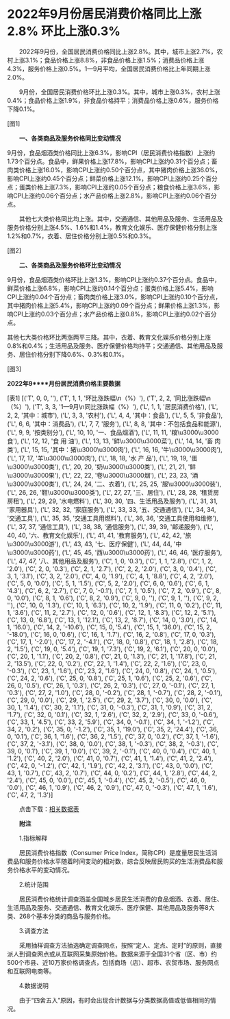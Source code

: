 # 2022年9月份居民消费价格同比上涨2.8% 环比上涨0.3%

　　2022年9月份，全国居民消费价格同比上涨2.8%。其中，城市上涨2.7%，农村上涨3.1%；食品价格上涨8.8%，非食品价格上涨1.5%；消费品价格上涨4.3%，服务价格上涨0.5%。1­­—9月平均，全国居民消费价格比上年同期上涨2.0%。

　　9月份，全国居民消费价格环比上涨0.3%。其中，城市上涨0.3%，农村上涨0.4%；食品价格上涨1.9%，非食品价格持平；消费品价格上涨0.6%，服务价格下降0.1%。

[图1]

　　**一、各类商品及服务价格同比变动情况**

9月份，食品烟酒类价格同比上涨6.3%，影响CPI（居民消费价格指数）上涨约1.73个百分点。食品中，鲜果价格上涨17.8%，影响CPI上涨约0.31个百分点；畜肉类价格上涨16.0%，影响CPI上涨约0.50个百分点，其中猪肉价格上涨36.0%，影响CPI上涨约0.45个百分点；鲜菜价格上涨12.1%，影响CPI上涨约0.25个百分点；蛋类价格上涨7.3%，影响CPI上涨约0.05个百分点；粮食价格上涨3.6%，影响CPI上涨约0.06个百分点；水产品价格上涨2.8%，影响CPI上涨约0.06个百分点。

　　其他七大类价格同比均上涨。其中，交通通信、其他用品及服务、生活用品及服务价格分别上涨4.5%、1.6%和1.4%，教育文化娱乐、医疗保健价格分别上涨1.2%和0.7%，衣着、居住价格分别上涨0.5%和0.3%。

[图2]

　　**二、各类商品及服务价格环比变动情况**

9月份，食品烟酒类价格环比上涨1.3%，影响CPI上涨约0.37个百分点。食品中，鲜菜价格上涨6.8%，影响CPI上涨约0.14个百分点；蛋类价格上涨5.4%，影响CPI上涨约0.04个百分点；畜肉类价格上涨3.0%，影响CPI上涨约0.10个百分点，其中猪肉价格上涨5.4%，影响CPI上涨约0.09个百分点；鲜果价格上涨1.3%，影响CPI上涨约0.03个百分点；水产品价格上涨0.8%，影响CPI上涨约0.02个百分点。

其他七大类价格环比两涨两平三降。其中，衣着、教育文化娱乐价格分别上涨0.8%和0.4%；生活用品及服务、医疗保健价格均持平；交通通信、其他用品及服务、居住价格分别下降0.6%、0.3%和0.1%。

[图3]

**2022****年****9****月份居民消费价格主要数据**

[表1]
[('T', 0, 0, ''), ('T', 1, 1, '环比涨跌幅\n（%）'), ('T', 2, 2, '同比涨跌幅\n（%）'), ('T', 3, 3, '1—9月\n同比涨跌幅（%）'), ('L', 1, 1, '居民消费价格'), ('L', 2, 2, '其中：城市'), ('L', 3, 3, '农村'), ('L', 4, 4, '其中：食品'), ('L', 5, 5, '非食品'), ('L', 6, 6, '其中：消费品'), ('L', 7, 7, '服务'), ('L', 8, 8, '其中：不包括食品和能源'), ('L', 9, 9, '按类别分'), ('L', 10, 10, '一、食品烟酒'), ('L', 11, 11, '粮\u3000\u3000食'), ('L', 12, 12, '食 用 油'), ('L', 13, 13, '鲜\u3000\u3000菜'), ('L', 14, 14, '畜 肉 类'), ('L', 15, 15, '其中：猪\u3000\u3000肉'), ('L', 16, 16, '牛\u3000\u3000肉'), ('L', 17, 17, '羊\u3000\u3000肉'), ('L', 18, 18, '水 产 品'), ('L', 19, 19, '蛋\u3000\u3000类'), ('L', 20, 20, '奶\u3000\u3000类'), ('L', 21, 21, '鲜\u3000\u3000果'), ('L', 22, 22, '卷\u3000\u3000烟'), ('L', 23, 23, '酒\u3000\u3000类'), ('L', 24, 24, '二、衣着'), ('L', 25, 25, '服\u3000\u3000装'), ('L', 26, 26, '鞋\u3000\u3000类'), ('L', 27, 27, '三、居住'), ('L', 28, 28, '租赁房房租'), ('L', 29, 29, '水电燃料'), ('L', 30, 30, '四、生活用品及服务'), ('L', 31, 31, '家用器具'), ('L', 32, 32, '家庭服务'), ('L', 33, 33, '五、交通通信'), ('L', 34, 34, '交通工具'), ('L', 35, 35, '交通工具用燃料'), ('L', 36, 36, '交通工具使用和维修'), ('L', 37, 37, '通信工具'), ('L', 38, 38, '通信服务'), ('L', 39, 39, '邮递服务'), ('L', 40, 40, '六、教育文化娱乐'), ('L', 41, 41, '教育服务'), ('L', 42, 42, '旅\u3000\u3000游'), ('L', 43, 43, '七、医疗保健'), ('L', 44, 44, '中\u3000\u3000药'), ('L', 45, 45, '西\u3000\u3000药'), ('L', 46, 46, '医疗服务'), ('L', 47, 47, '八、其他用品及服务'), ('C', 1, 0, '0.3'), ('C', 1, 1, '2.8'), ('C', 1, 2, '2.0'), ('C', 2, 0, '0.3'), ('C', 2, 1, '2.7'), ('C', 2, 2, '2.0'), ('C', 3, 0, '0.4'), ('C', 3, 1, '3.1'), ('C', 3, 2, '2.0'), ('C', 4, 0, '1.9'), ('C', 4, 1, '8.8'), ('C', 4, 2, '2.0'), ('C', 5, 0, '0.0'), ('C', 5, 1, '1.5'), ('C', 5, 2, '2.0'), ('C', 6, 0, '0.6'), ('C', 6, 1, '4.3'), ('C', 6, 2, '2.7'), ('C', 7, 0, '-0.1'), ('C', 7, 1, '0.5'), ('C', 7, 2, '0.9'), ('C', 8, 0, '0.0'), ('C', 8, 1, '0.6'), ('C', 8, 2, '0.9'), ('C', 9, 0, ''), ('C', 9, 1, ''), ('C', 9, 2, ''), ('C', 10, 0, '1.3'), ('C', 10, 1, '6.3'), ('C', 10, 2, '1.9'), ('C', 11, 0, '0.2'), ('C', 11, 1, '3.6'), ('C', 11, 2, '2.7'), ('C', 12, 0, '0.6'), ('C', 12, 1, '8.3'), ('C', 12, 2, '5.1'), ('C', 13, 0, '6.8'), ('C', 13, 1, '12.1'), ('C', 13, 2, '8.7'), ('C', 14, 0, '3.0'), ('C', 14, 1, '16.0'), ('C', 14, 2, '-10.6'), ('C', 15, 0, '5.4'), ('C', 15, 1, '36.0'), ('C', 15, 2, '-18.0'), ('C', 16, 0, '0.6'), ('C', 16, 1, '1.7'), ('C', 16, 2, '0.8'), ('C', 17, 0, '0.3'), ('C', 17, 1, '-2.0'), ('C', 17, 2, '-4.1'), ('C', 18, 0, '0.8'), ('C', 18, 1, '2.8'), ('C', 18, 2, '1.5'), ('C', 19, 0, '5.4'), ('C', 19, 1, '7.3'), ('C', 19, 2, '6.1'), ('C', 20, 0, '0.0'), ('C', 20, 1, '1.1'), ('C', 20, 2, '0.8'), ('C', 21, 0, '1.3'), ('C', 21, 1, '17.8'), ('C', 21, 2, '13.5'), ('C', 22, 0, '0.2'), ('C', 22, 1, '1.4'), ('C', 22, 2, '1.6'), ('C', 23, 0, '-0.3'), ('C', 23, 1, '1.6'), ('C', 23, 2, '1.6'), ('C', 24, 0, '0.8'), ('C', 24, 1, '0.5'), ('C', 24, 2, '0.6'), ('C', 25, 0, '0.8'), ('C', 25, 1, '0.6'), ('C', 25, 2, '0.6'), ('C', 26, 0, '0.5'), ('C', 26, 1, '0.3'), ('C', 26, 2, '0.3'), ('C', 27, 0, '-0.1'), ('C', 27, 1, '0.3'), ('C', 27, 2, '1.0'), ('C', 28, 0, '-0.2'), ('C', 28, 1, '-0.7'), ('C', 28, 2, '-0.1'), ('C', 29, 0, '0.0'), ('C', 29, 1, '2.5'), ('C', 29, 2, '3.7'), ('C', 30, 0, '0.0'), ('C', 30, 1, '1.4'), ('C', 30, 2, '1.1'), ('C', 31, 0, '-0.3'), ('C', 31, 1, '0.9'), ('C', 31, 2, '1.7'), ('C', 32, 0, '0.1'), ('C', 32, 1, '2.6'), ('C', 32, 2, '2.9'), ('C', 33, 0, '-0.6'), ('C', 33, 1, '4.5'), ('C', 33, 2, '5.9'), ('C', 34, 0, '-0.1'), ('C', 34, 1, '-1.2'), ('C', 34, 2, '0.2'), ('C', 35, 0, '-1.2'), ('C', 35, 1, '19.0'), ('C', 35, 2, '24.4'), ('C', 36, 0, '0.1'), ('C', 36, 1, '1.6'), ('C', 36, 2, '1.5'), ('C', 37, 0, '0.2'), ('C', 37, 1, '-1.6'), ('C', 37, 2, '-3.1'), ('C', 38, 0, '0.0'), ('C', 38, 1, '-0.3'), ('C', 38, 2, '-0.3'), ('C', 39, 0, '0.1'), ('C', 39, 1, '0.0'), ('C', 39, 2, '-0.1'), ('C', 40, 0, '0.4'), ('C', 40, 1, '1.2'), ('C', 40, 2, '2.0'), ('C', 41, 0, '0.7'), ('C', 41, 1, '1.4'), ('C', 41, 2, '2.4'), ('C', 42, 0, '-1.2'), ('C', 42, 1, '1.9'), ('C', 42, 2, '3.1'), ('C', 43, 0, '0.0'), ('C', 43, 1, '0.7'), ('C', 43, 2, '0.7'), ('C', 44, 0, '0.2'), ('C', 44, 1, '2.8'), ('C', 44, 2, '2.4'), ('C', 45, 0, '0.0'), ('C', 45, 1, '-0.4'), ('C', 45, 2, '-0.5'), ('C', 46, 0, '0.0'), ('C', 46, 1, '0.9'), ('C', 46, 2, '0.9'), ('C', 47, 0, '-0.3'), ('C', 47, 1, '1.6'), ('C', 47, 2, '1.3')]

　　点击下载：[相关数据表](http://www.stats.gov.cn/sj/zxfb/202302/W020230203610047199322.xlsx) 

　　**附注**

　　1.指标解释

　　居民消费价格指数（Consumer Price Index，简称CPI）是度量居民生活消费品和服务价格水平随着时间变动的相对数，综合反映居民购买的生活消费品和服务价格水平的变动情况。

　　2.统计范围

　　居民消费价格统计调查涵盖全国城乡居民生活消费的食品烟酒、衣着、居住、生活用品及服务、交通通信、教育文化娱乐、医疗保健、其他用品及服务等8大类、268个基本分类的商品与服务价格。

　　3.调查方法

　　采用抽样调查方法抽选确定调查网点，按照“定人、定点、定时”的原则，直接派人到调查网点或从互联网采集原始价格。数据来源于全国31个省（区、市）约500个市县、近10万家价格调查点，包括商场（店）、超市、农贸市场、服务网点和互联网电商等。

　　4.数据说明

　　由于“四舍五入”原因，有时会出现合计数据与分类数据高值或低值相同的情况。